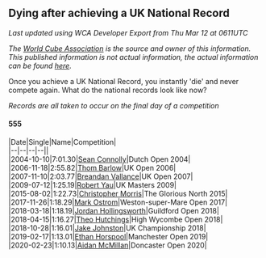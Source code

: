 ## Dying after achieving a UK National Record 

*Last updated using WCA Developer Export from Thu Mar 12 at 0611UTC*

*The [World Cube Association](https://www.worldcubeassociation.org) is the source and owner of this information. This published information is not actual information, the actual information can be found [here](https://www.worldcubeassociation.org/results).*

Once you achieve a UK National Record, you instantly 'die' and never compete again. What do the national records look like now?

*Records are all taken to occur on the final day of a competition*

#### 555

|Date|Single|Name|Competition|  
|--|--|--|--||  
|2004-10-10|7:01.30|[Sean Connolly](https://www.worldcubeassociation.org/persons/2004CONN01)|Dutch Open 2004|  
|2006-11-18|2:55.82|[Thom Barlow](https://www.worldcubeassociation.org/persons/2006BARL01)|UK Open 2006|  
|2007-11-10|2:03.77|[Breandan Vallance](https://www.worldcubeassociation.org/persons/2007VALL01)|UK Open 2007|  
|2009-07-12|1:25.19|[Robert Yau](https://www.worldcubeassociation.org/persons/2009YAUR01)|UK Masters 2009|  
|2015-08-02|1:22.73|[Christopher Morris](https://www.worldcubeassociation.org/persons/2013MORR03)|The Glorious North 2015|  
|2017-11-26|1:18.29|[Mark Ostrom](https://www.worldcubeassociation.org/persons/2017OSTR01)|Weston-super-Mare Open 2017|  
|2018-03-18|1:18.19|[Jordan Hollingsworth](https://www.worldcubeassociation.org/persons/2016HOLL02)|Guildford Open 2018|  
|2018-04-15|1:16.27|[Theo Hutchings](https://www.worldcubeassociation.org/persons/2014HUTC02)|High Wycombe Open 2018|  
|2018-10-28|1:16.01|[Jake Johnston](https://www.worldcubeassociation.org/persons/2016JOHN26)|UK Championship 2018|  
|2019-02-17|1:13.01|[Ethan Horspool](https://www.worldcubeassociation.org/persons/2016HORS01)|Manchester Open 2019|  
|2020-02-23|1:10.13|[Aidan McMillan](https://www.worldcubeassociation.org/persons/2018MCMI02)|Doncaster Open 2020|  
